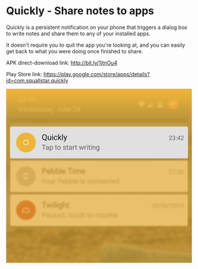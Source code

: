 # Quickly - Share notes to apps

Quickly is a persistent notification on your phone that triggers a dialog box to write notes and share them to any of your installed apps.

It doesn't require you to quit the app you're looking at, and you can easily get back to what you were doing once finished to share.

APK direct-download link:
http://bit.ly/1jtnOu4

Play Store link:
https://play.google.com/store/apps/details?id=com.squallstar.quickly

![Image](https://raw.githubusercontent.com/squallstar/quickly-android/master/app/src/main/res/drawable/how_to.png)

